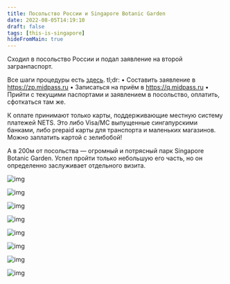 ```yaml
---
title: Посольство России и Singapore Botanic Garden 
date: 2022-08-05T14:19:10
draft: false
tags: [this-is-singapore]
hideFromMain: true
---
```

Сходил в посольство России и подал заявление на второй загранпаспорт. 

Все шаги процедуры есть [здесь](https://singapore.mid.ru/ru/consular-services/russia/international-passport/oformlenie_zagranpasporta_novogo_pokoleniya/).
tl;dr:
• Составить заявление в https://zp.midpass.ru
• Записаться на приём в https://q.midpass.ru
• Прийти с текущими паспортами и заявлением в посольство, оплатить, сфоткаться там же.

К оплате принимают только карты, поддерживающие местную систему платежей NETS. Это либо Visa/MC выпущенные сингапурскими банками, либо prepaid карты для транспорта и маленьких магазинов. Можно заплатить картой с зелибобой!

А в 200м от посольства — огромный и потрясный парк Singapore Botanic Garden. Успел пройти только небольшую его часть, но он определенно заслуживает отдельного визита.

 
![img](/images/this-is-singapore/photos/photo_61@05-08-2022_14-19-10.jpg#center)

![img](/images/this-is-singapore/photos/photo_62@05-08-2022_14-19-10.jpg#center)

![img](/images/this-is-singapore/photos/photo_63@05-08-2022_14-19-10.jpg#center)

![img](/images/this-is-singapore/photos/photo_64@05-08-2022_14-19-10.jpg#center)

![img](/images/this-is-singapore/photos/photo_65@05-08-2022_14-19-10.jpg#center)

![img](/images/this-is-singapore/photos/photo_66@05-08-2022_14-19-10.jpg#center)

![img](/images/this-is-singapore/photos/photo_67@05-08-2022_14-19-10.jpg#center)

![img](/images/this-is-singapore/photos/photo_68@05-08-2022_14-19-10.jpg#center)

